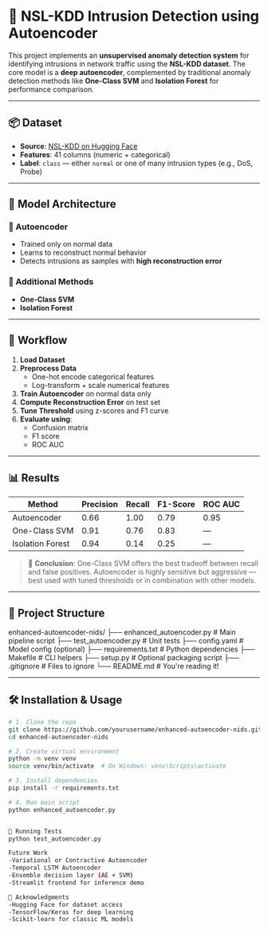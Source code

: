 # 🔐 NSL-KDD Intrusion Detection using Autoencoder

This project implements an **unsupervised anomaly detection system** for identifying intrusions in network traffic using the **NSL-KDD dataset**. The core model is a **deep autoencoder**, complemented by traditional anomaly detection methods like **One-Class SVM** and **Isolation Forest** for performance comparison.

---

## 📦 Dataset

- **Source**: [NSL-KDD on Hugging Face](https://huggingface.co/datasets/Mireu-Lab/NSL-KDD)
- **Features**: 41 columns (numeric + categorical)
- **Label**: `class` — either `normal` or one of many intrusion types (e.g., DoS, Probe)

---

## 🧠 Model Architecture

### 🔷 Autoencoder
- Trained only on normal data
- Learns to reconstruct normal behavior
- Detects intrusions as samples with **high reconstruction error**

### 📌 Additional Methods
- **One-Class SVM**
- **Isolation Forest**

---

## 🚀 Workflow

1. **Load Dataset**
2. **Preprocess Data**
   - One-hot encode categorical features
   - Log-transform + scale numerical features
3. **Train Autoencoder** on normal data only
4. **Compute Reconstruction Error** on test set
5. **Tune Threshold** using z-scores and F1 curve
6. **Evaluate using**:
   - Confusion matrix
   - F1 score
   - ROC AUC

---

## 📊 Results

| Method            | Precision | Recall | F1-Score | ROC AUC |
|-------------------|-----------|--------|----------|---------|
| Autoencoder       | 0.66      | 1.00   | 0.79     | 0.95    |
| One-Class SVM     | 0.91      | 0.76   | 0.83     | —       |
| Isolation Forest  | 0.94      | 0.14   | 0.25     | —       |

> 🔎 **Conclusion**: One-Class SVM offers the best tradeoff between recall and false positives. Autoencoder is highly sensitive but aggressive — best used with tuned thresholds or in combination with other models.

---

## 📁 Project Structure

enhanced-autoencoder-nids/
├── enhanced_autoencoder.py # Main pipeline script
├── test_autoencoder.py # Unit tests
├── config.yaml # Model config (optional)
├── requirements.txt # Python dependencies
├── Makefile # CLI helpers
├── setup.py # Optional packaging script
├── .gitignore # Files to ignore
└── README.md # You're reading it!


---

## 🛠 Installation & Usage

```bash
# 1. Clone the repo
git clone https://github.com/yourusername/enhanced-autoencoder-nids.git
cd enhanced-autoencoder-nids

# 2. Create virtual environment
python -m venv venv
source venv/bin/activate  # On Windows: venv\Scripts\activate

# 3. Install dependencies
pip install -r requirements.txt

# 4. Run main script
python enhanced_autoencoder.py


🧪 Running Tests
python test_autoencoder.py

Future Work
-Variational or Contractive Autoencoder
-Temporal LSTM Autoencoder
-Ensemble decision layer (AE + SVM)
-Streamlit frontend for inference demo

🙌 Acknowledgments
-Hugging Face for dataset access
-TensorFlow/Keras for deep learning
-Scikit-learn for classic ML models


